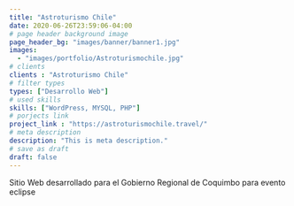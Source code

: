 ```yaml
---
title: "Astroturismo Chile"
date: 2020-06-26T23:59:06-04:00
# page header background image
page_header_bg: "images/banner/banner1.jpg"
images: 
  - "images/portfolio/Astroturismochile.jpg"
# clients
clients : "Astroturismo Chile"
# filter types
types: ["Desarrollo Web"]
# used skills
skills: ["WordPress, MYSQL, PHP"]
# porjects link
project_link : "https://astroturismochile.travel/"
# meta description
description: "This is meta description."
# save as draft
draft: false
---
```

Sitio Web desarrollado para el Gobierno Regional de Coquimbo para evento eclipse 